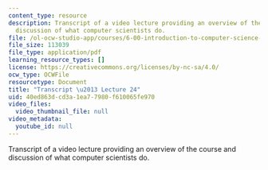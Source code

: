 ```yaml
---
content_type: resource
description: Transcript of a video lecture providing an overview of the course and
  discussion of what computer scientists do.
file: /ol-ocw-studio-app/courses/6-00-introduction-to-computer-science-and-programming-fall-2008/40ed863dcd3a1ea77980f610065fe970_6-00F08-L24.pdf
file_size: 113039
file_type: application/pdf
learning_resource_types: []
license: https://creativecommons.org/licenses/by-nc-sa/4.0/
ocw_type: OCWFile
resourcetype: Document
title: "Transcript \u2013 Lecture 24"
uid: 40ed863d-cd3a-1ea7-7980-f610065fe970
video_files:
  video_thumbnail_file: null
video_metadata:
  youtube_id: null
---
```

Transcript of a video lecture providing an overview of the course and discussion of what computer scientists do.